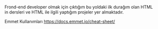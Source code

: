Frond-end developer olmak için çıktığım bu yoldaki ilk durağım olan HTML in dersleri ve HTML ile ilgili yaptığım projeler yer almaktadır.

Emmet Kullanımları
https://docs.emmet.io/cheat-sheet/
